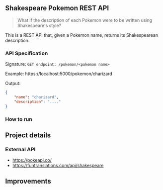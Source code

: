 ## Shakespeare Pokemon REST API
> What if the description of each Pokemon were to be written using Shakespeare's style?

This is a REST API that, given a Pokemon name, returns its Shakespearean description.

### API Specification

Signature: `GET endpoint: /pokemon/<pokemon name>`

Example: https://localhost:5000/pokemon/charizard

Output:
```json
{
	"name": "charizard",
	"description": "...."
}
```
### How to run

## Project details

### External API
- https://pokeapi.co/
- https://funtranslations.com/api/shakespeare

## Improvements
